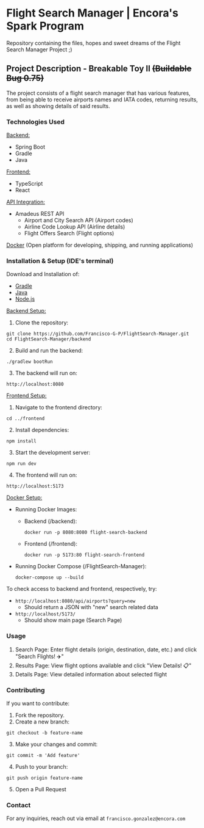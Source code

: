 # Flight Search Manager   |   Encora's Spark Program
Repository containing the files, hopes and sweet dreams of the Flight Search Manager Project ;)

## Project Description - Breakable Toy II ~~(Buildable Bug 0.75)~~
The project consists of a flight search manager that has various features, from being able to receive airports names and IATA codes, returning results, as well as showing details of said results.

### Technologies Used
<ins>Backend:</ins>
* Spring Boot
* Gradle
* Java

<ins>Frontend:</ins>
* TypeScript
* React

<ins>API Integration:</ins>
* Amadeus REST API
  * Airport and City Search API (Airport codes)
  * Airline Code Lookup API (Airline details)
  * Flight Offers Search (Flight options)
 
<ins>Docker</ins> (Open platform for developing, shipping, and running applications)
 
### Installation & Setup (IDE's terminal)
Download and Installation of:
* [Gradle](https://gradle.org/install/)
* [Java](https://www.java.com/en/download/help/download_options.html)
* [Node.js](https://nodejs.org/en/download)

<ins>Backend Setup:</ins>
1. Clone the repository:
  ```
  git clone https://github.com/Francisco-G-P/FlightSearch-Manager.git
  cd FlightSearch-Manager/backend
  ```
2. Build and run the backend:
  ```
  ./gradlew bootRun
  ```
3. The backend will run on:
  ```
  http://localhost:8080
  ```

<ins>Frontend Setup:</ins>
1. Navigate to the frontend directory:
  ```
  cd ../frontend
  ```
2. Install dependencies:
  ```
  npm install
  ```
3. Start the development server:
  ```
  npm run dev
  ```
4. The frontend will run on:
  ```
  http://localhost:5173
  ```
  
<ins>Docker Setup:</ins>
* Running Docker Images:
  * Backend (/backend):
    ```
    docker run -p 8080:8080 flight-search-backend
    ```
  * Frontend (/frontend):
    ```
    docker run -p 5173:80 flight-search-frontend
    ```

* Running Docker Compose (/FlightSearch-Manager):
  ```
  docker-compose up --build
  ```

To check access to backend and frontend, respectively, try:
* `http://localhost:8080/api/airports?query=new`
  * Should return a JSON with "new" search related data
* `http://localhost/5173/`
  * Should show main page (Search Page)
 
### Usage
1. Search Page: Enter flight details (origin, destination, date, etc.) and click "Search Flights! ✈️"
2. Results Page: View flight options available and click "View Details! 📋"
3. Details Page: View detailed information about selected flight

### Contributing
If you want to contribute:
1. Fork the repository.
2. Create a new branch:
```
git checkout -b feature-name
```
3. Make your changes and commit:
```
git commit -m 'Add feature'
```
4. Push to your branch:
```
git push origin feature-name
```
5. Open a Pull Request

### Contact
For any inquiries, reach out via email at `francisco.gonzalez@encora.com`

